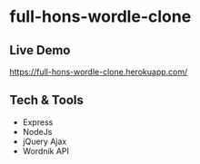 # full-hons-wordle-clone


## Live Demo
https://full-hons-wordle-clone.herokuapp.com/

## Tech & Tools
- Express
- NodeJs
- jQuery Ajax
- Wordnik API
